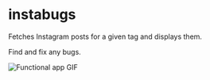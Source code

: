 # instabugs

Fetches Instagram posts for a given tag and displays them.

Find and fix any bugs.

![Functional app GIF](./cats.gif)